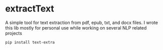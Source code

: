 # extractText


A simple tool for text extraction from pdf, epub, txt, and docx files. I wrote this lib mostly for personal use while working on several NLP related projects

```sh
pip install text-extra

